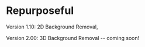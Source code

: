 # Repurposeful


Version 1.10: 2D Background Removal,

Version 2.00: 3D Background Removal -- coming soon!
